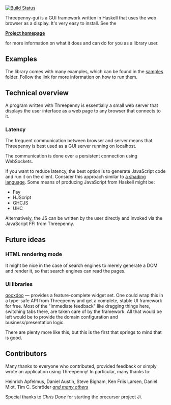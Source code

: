[![Build Status](https://travis-ci.org/HeinrichApfelmus/threepenny-gui.png)](https://travis-ci.org/HeinrichApfelmus/threepenny-gui)

Threepenny-gui is a GUI framework written in Haskell that uses the web browser as a display. It's very easy to install. See the

  [**Project homepage**](http://wiki.haskell.org/Threepenny-gui)

for more information on what it does and can do for you as a library user.

## Examples

The library comes with many examples, which can be found in the [samples](https://github.com/HeinrichApfelmus/threepenny-gui/tree/master/samples#readme) folder. Follow the link for more information on how to run them.

## Technical overview

A program written with Threepenny is essentially a small web server that displays the user interface as a web page to any browser that connects to it.

### Latency

The frequent communication between browser and server
means that Threepenny is best used as a GUI server running on localhost.

The communication is done over a persistent connection using WebSockets.

If you want to reduce latency, the best option is to generate JavaScript
code and run it on the client. Consider this approach similar to [a
shading language](http://en.wikipedia.org/wiki/Shading_language). Some means of producing JavaScript from Haskell might be:

* Fay
* HJScript
* GHCJS
* UHC

Alternatively, the JS can be written by the user directly and invoked via the JavaScript FFI from Threepenny.

## Future ideas

### HTML rendering mode

It might be nice in the case of search engines to merely generate a DOM and render it, so that search engines can read the pages.

### UI libraries

[qooxdoo](http://qooxdoo.org/demo) — provides a feature-complete widget set. One could wrap this in a type-safe API from Threepenny and get a complete, stable UI framework for free. Most of the "immediate feedback" like dragging things here, switching tabs there, are taken care of by the framework. All that would be left would be to provide the domain configuration and business/presentation logic.

There are plenty more like this, but this is the first that springs to
mind that is good.

## Contributors

Many thanks to everyone who contributed, provided feedback or simply wrote an application using Threepenny! In particular, many thanks to:

Heinrich Apfelmus, Daniel Austin, Steve Bigham, Ken Friis Larsen, Daniel Mlot, Tim C. Schröder [*and many others*](CONTRIBUTORS)

Special thanks to *Chris Done* for starting the precursor project Ji.
